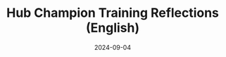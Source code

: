 ---
title: Hub Champion Training Reflections (English)
date: 2024-09-04
tags:
  - bioscience
categories:
  - impact
featured: false
draft: false
external_link: https://catalystproject.cloud/blog/2024-08-23-hub-champion-training-reflections.html
---